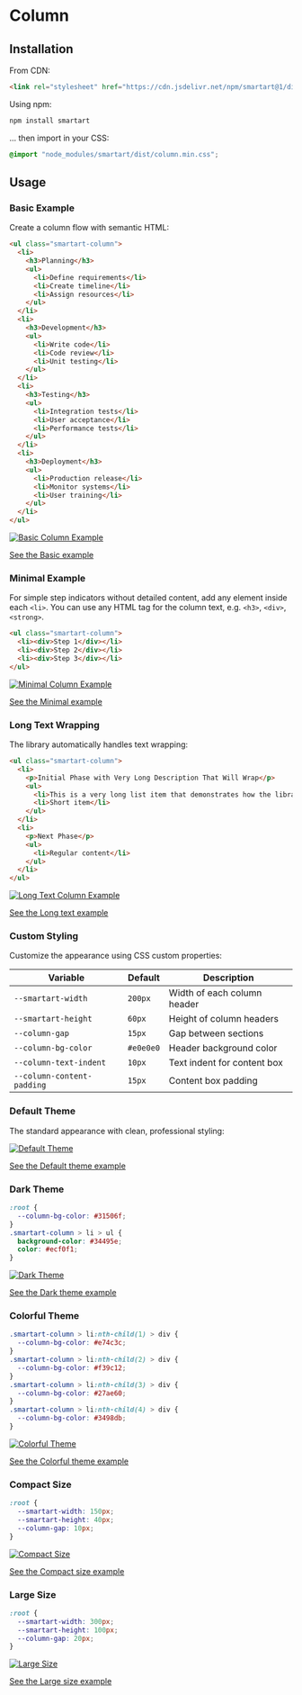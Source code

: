 # Column

## Installation

From CDN:

```html
<link rel="stylesheet" href="https://cdn.jsdelivr.net/npm/smartart@1/dist/column.min.css" />
```

Using npm:

```bash
npm install smartart
```

... then import in your CSS:

```css
@import "node_modules/smartart/dist/column.min.css";
```

## Usage

### Basic Example

Create a column flow with semantic HTML:

```html
<ul class="smartart-column">
  <li>
    <h3>Planning</h3>
    <ul>
      <li>Define requirements</li>
      <li>Create timeline</li>
      <li>Assign resources</li>
    </ul>
  </li>
  <li>
    <h3>Development</h3>
    <ul>
      <li>Write code</li>
      <li>Code review</li>
      <li>Unit testing</li>
    </ul>
  </li>
  <li>
    <h3>Testing</h3>
    <ul>
      <li>Integration tests</li>
      <li>User acceptance</li>
      <li>Performance tests</li>
    </ul>
  </li>
  <li>
    <h3>Deployment</h3>
    <ul>
      <li>Production release</li>
      <li>Monitor systems</li>
      <li>User training</li>
    </ul>
  </li>
</ul>
```

[![Basic Column Example](https://raw.githubusercontent.com/sanand0/smartart/main/docs/column-basic.webp)](docs/column-basic.html ":include height=300px")

[See the Basic example](docs/column-basic.html ":ignore")

### Minimal Example

For simple step indicators without detailed content, add any element inside each `<li>`. You can use any HTML tag for the column text, e.g. `<h3>`, `<div>`, `<strong>`.

```html
<ul class="smartart-column">
  <li><div>Step 1</div></li>
  <li><div>Step 2</div></li>
  <li><div>Step 3</div></li>
</ul>
```

[![Minimal Column Example](https://raw.githubusercontent.com/sanand0/smartart/main/docs/column-minimal.webp)](docs/column-minimal.html ":include height=200px")

[See the Minimal example](docs/column-minimal.html ":ignore")

### Long Text Wrapping

The library automatically handles text wrapping:

```html
<ul class="smartart-column">
  <li>
    <p>Initial Phase with Very Long Description That Will Wrap</p>
    <ul>
      <li>This is a very long list item that demonstrates how the library handles text wrapping automatically</li>
      <li>Short item</li>
    </ul>
  </li>
  <li>
    <p>Next Phase</p>
    <ul>
      <li>Regular content</li>
    </ul>
  </li>
</ul>
```

[![Long Text Column Example](https://raw.githubusercontent.com/sanand0/smartart/main/docs/column-long-text.webp)](docs/column-long-text.html ":include height=250px")

[See the Long text example](docs/column-long-text.html ":ignore")

### Custom Styling

Customize the appearance using CSS custom properties:

| Variable                   | Default   | Description                 |
| -------------------------- | --------- | --------------------------- |
| `--smartart-width`         | `200px`   | Width of each column header |
| `--smartart-height`        | `60px`    | Height of column headers    |
| `--column-gap`             | `15px`    | Gap between sections        |
| `--column-bg-color`        | `#e0e0e0` | Header background color     |
| `--column-text-indent`     | `10px`    | Text indent for content box |
| `--column-content-padding` | `15px`    | Content box padding         |

### Default Theme

The standard appearance with clean, professional styling:

[![Default Theme](https://raw.githubusercontent.com/sanand0/smartart/main/docs/column-default.webp)](docs/column-default.html ":include height=300px")

[See the Default theme example](docs/column-default.html ":ignore")

### Dark Theme

```css
:root {
  --column-bg-color: #31506f;
}
.smartart-column > li > ul {
  background-color: #34495e;
  color: #ecf0f1;
}
```

[![Dark Theme](https://raw.githubusercontent.com/sanand0/smartart/main/docs/column-dark-theme.webp)](docs/column-dark-theme.html ":include height=300px")

[See the Dark theme example](docs/column-dark-theme.html ":ignore")

### Colorful Theme

```css
.smartart-column > li:nth-child(1) > div {
  --column-bg-color: #e74c3c;
}
.smartart-column > li:nth-child(2) > div {
  --column-bg-color: #f39c12;
}
.smartart-column > li:nth-child(3) > div {
  --column-bg-color: #27ae60;
}
.smartart-column > li:nth-child(4) > div {
  --column-bg-color: #3498db;
}
```

[![Colorful Theme](https://raw.githubusercontent.com/sanand0/smartart/main/docs/column-colorful.webp)](docs/column-colorful.html ":include height=300px")

[See the Colorful theme example](docs/column-colorful.html ":ignore")

### Compact Size

```css
:root {
  --smartart-width: 150px;
  --smartart-height: 40px;
  --column-gap: 10px;
}
```

[![Compact Size](https://raw.githubusercontent.com/sanand0/smartart/main/docs/column-compact.webp)](docs/column-compact.html ":include height=250px")

[See the Compact size example](docs/column-compact.html ":ignore")

### Large Size

```css
:root {
  --smartart-width: 300px;
  --smartart-height: 100px;
  --column-gap: 20px;
}
```

[![Large Size](https://raw.githubusercontent.com/sanand0/smartart/main/docs/column-large.webp)](docs/column-large.html ":include height=400px")

[See the Large size example](docs/column-large.html ":ignore")
